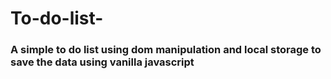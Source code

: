 # To-do-list-
### A simple to do list using dom manipulation and local storage to save the data using vanilla javascript 
